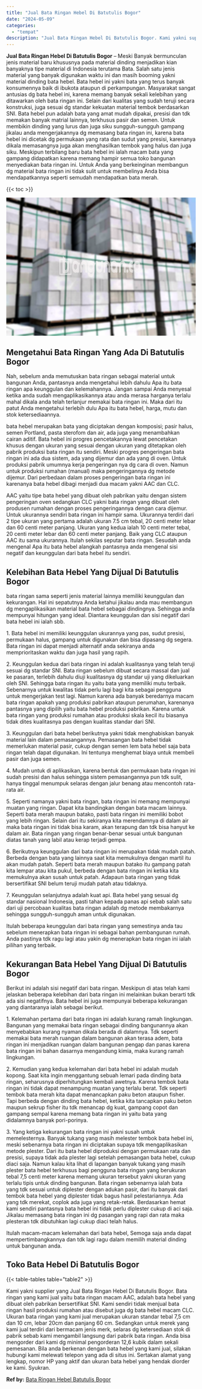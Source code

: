 ```yaml
---
title: "Jual Bata Ringan Hebel Di Batutulis Bogor"
date: "2024-05-09"
categories: 
  - "tempat"
description: "Jual Bata Ringan Hebel Di Batutulis Bogor. Kami yakni supplier yang Jual Bata Ringan Hebel Di Batutulis Bogor. Bata ringan yang kami jual yaitu bata ringan m..."
---
```


**Jual Bata Ringan Hebel Di Batutulis Bogor** – Meski Banyak bermunculan jenis material baru khususnya pada material dinding menjadikan kian banyaknya tipe material di Indonesia terutama Bata. Salah satu jenis material yang banyak digunakan waktu ini dan masih booming yakni material dinding bata hebel. Bata hebel ini yakni bata yang terus banyak konsumennya baik di ibukota ataupun di perkampungan. Masyarakat sangat antusias dg bata hebel ini, karena memang banyak sekali kelebihan yang ditawarkan oleh bata ringan ini. Selain dari kualitas yang sudah teruji secara konstruksi, juga sesuai dg standar kekuatan material tembok berdasarkan SNI. Bata hebel pun adalah bata yang amat mudah dipakai, presisi dan tdk memakan banyak matrial lainnya, terkhusus pasir dan semen. Untuk membikin dinding yang lurus dan juga siku sungguh-sungguh gampang jikalau anda mengerjakannya dg memasang bata ringan ini, karena bata hebel ini dicetak dg permukaan yang rata dan sudut yang presisi, karenanya dikala memasangnya juga akan menghasilkan tembok yang halus dan juga siku. Meskipun terbilang baru bata hebel ini ialah macam bata yang gampang didapatkan karena memang hampir semua toko bangunan menyediakan bata ringan ini. Untuk Anda yang berkeinginan membangun dg material bata ringan ini tidak sulit untuk membelinya Anda bisa mendapatkannya seperti semudah mendapatkan bata merah.

{{< toc >}}

![Jual Bata Ringan Hebel Di Batutulis Bogor](/images/jual-hebel-murah-31.png)

## Mengetahui Bata Ringan Yang Ada Di Batutulis Bogor

Nah, sebelum anda memutuskan bata ringan sebagai material untuk bangunan Anda, pantasnya anda mengetahui lebih dahulu Apa itu bata ringan apa keunggulan dan kelemahannya. Jangan sampai Anda menyesal ketika anda sudah mengaplikasikannya atau anda merasa harganya terlalu mahal dikala anda telah terlanjur memakai bata ringan ini. Maka dari itu patut Anda mengetahui terlebih dulu Apa itu bata hebel, harga, mutu dan stok ketersediaannya.

bata hebel merupakan bata yang diciptakan dengan komposisi; pasir halus, semen Portland, pasta sterofom dan air, ada juga yang menambahkan cairan aditif. Bata hebel ini progres pencetakannya lewat pencetakan khusus dengan ukuran yang sesuai dengan ukuran yang ditetapkan oleh pabrik produksi bata ringan itu sendiri. Meski progres pengeringan bata ringan ini ada dua sistem, ada yang dijemur dan ada yang di oven. Untuk produksi pabrik umumnya kerja pengeringan nya dg cara di oven. Namun untuk produksi rumahan (manual) maka pengeringannya dg metode dijemur. Dari perbedaan dalam proses pengeringan bata ringan ini karenanya bata hebel dibagi menjadi dua macam yakni AAC dan CLC.

AAC yaitu tipe bata hebel yang dibuat oleh pabrikan yaitu dengan sistem pengeringan oven sedangkan CLC yakni bata ringan yang dibuat oleh produsen rumahan dengan proses pengeringannya dengan cara dijemur. Untuk ukurannya sendiri bata ringan ini hampir sama. Ukurannya terdiri dari 2 tipe ukuran yang pertama adalah ukuran 7.5 cm tebal, 20 centi meter lebar dan 60 centi meter panjang. Ukuran yang kedua ialah 10 centi meter tebal, 20 centi meter lebar dan 60 centi meter panjang. Baik yang CLC ataupun AAC itu sama ukurannya. Itulah sekilas seputar bata ringan. Sesudah anda mengenal Apa itu bata hebel alangkah pantasnya anda mengenal sisi negatif dan keunggulan dari bata hebel itu sendiri.

## Kelebihan Bata Hebel Yang Dijual Di Batutulis Bogor

bata ringan sama seperti jenis material lainnya memiliki keunggulan dan kekurangan. Hal ini sepatutnya Anda ketahui jikalau anda mau membangun dg mengaplikasikan material bata hebel sebagai dindingnya. Sehingga anda mempunyai hitungan yang ideal. Diantara keunggulan dan sisi negatif dari bata hebel ini ialah sbb.

1\. Bata hebel ini memiliki keunggulan ukurannya yang pas, sudut presisi, permukaan halus, gampang untuk digunakan dan bisa dipasang dg segera. Bata ringan ini dapat menjadi alternatif anda sekiranya anda memprioritaskan waktu dan juga hasil yang rapih.

2\. Keunggulan kedua dari bata ringan ini adalah kualitasnya yang telah teruji sesuai dg standar SNI. Bata ringan sebelum dibuat secara massal dan jual ke pasaran, terlebih dahulu diuji kualitasnya dg standar uji yang dikeluarkan oleh SNI. Sehingga bata ringan itu yaitu bata yang memiliki mutu terbaik. Sebenarnya untuk kwalitas tidak perlu lagi bagi kita sebagai pengguna untuk mengerjakan test lagi. Namun karena ada banyak beredarnya macam bata ringan apakah yang produksi pabrikan ataupun perumahan, karenanya pantasnya yang dipilih yaitu bata hebel produksi pabrikan. Karena untuk bata ringan yang produksi rumahan atau produksi skala kecil itu biasanya tidak dites kualitasnya pas dengan kualitas standar dari SNI.

3\. Keunggulan dari bata hebel berikutnya yakni tidak menghabiskan banyak material lain dalam pemasangannya. Pemasangan bata hebel tidak memerlukan material pasir, cukup dengan semen lem bata hebel saja bata ringan telah dapat digunakan. Ini tentunya menghemat biaya untuk membeli pasir dan juga semen.

4\. Mudah untuk di aplikasikan, karena bentuk dan permukaan bata ringan ini sudah presisi dan halus sehingga sistem pemasangannya pun tdk sulit, hanya tinggal menumpuk selaras dengan jalur benang atau mencontoh rata-rata air.

5\. Seperti namanya yakni bata ringan, bata ringan ini memang mempunyai muatan yang ringan. Dapat kita bandingkan dengan bata macam lainnya. Seperti bata merah maupun batako, pasti bata ringan ini memiliki bobot yang lebih ringan. Selain dari itu sekiranya kita merendamnya di dalam air maka bata ringan ini tidak bisa karam, akan terapung dan tdk bisa hanyut ke dalam air. Bata ringan yang ringan benar-benar sesuai untuk bangunan diatas tanah yang labil atau kerap terjadi gempa.

6\. Berikutnya keunggulan dari bata ringan ini merupakan tidak mudah patah. Berbeda dengan bata yang lainnya saat kita memukulnya dengan martil itu akan mudah patah. Seperti bata merah maupun batako itu gampang patah kita lempar atau kita pukul, berbeda dengan bata ringan ini ketika kita memukulnya akan susah untuk patah. Adapaun bata ringan yang tidak bersertifikat SNI belum teruji mudah patah atau tidaknya.

7\. Keunggulan selanjutnya adalah kuat api. Bata hebel yang sesuai dg standar nasional Indonesia, pasti tahan kepada panas api sebab salah satu dari uji percobaan kualitas bata ringan adalah dg metode membakarnya sehingga sungguh-sungguh aman untuk digunakan.

Itulah beberapa keunggulan dari bata ringan yang semestinya anda tau sebelum menerapkan bata ringan ini sebagai bahan pembangunan rumah. Anda pastinya tdk ragu lagi atau yakin dg menerapkan bata ringan ini ialah pilihan yang terbaik.

## Kekurangan Bata Hebel Yang Dijual Di Batutulis Bogor

Berikut ini adalah sisi negatif dari bata ringan. Meskipun di atas telah kami jelaskan beberapa kelebihan dari bata ringan ini melainkan bukan berarti tdk ada sisi negatifnya. Bata hebel ini juga mempunyai beberapa kekurangan yang diantaranya ialah sebagai berikut.

1\. Kelemahan pertama dari bata ringan ini adalah kurang ramah lingkungan. Bangunan yang memakai bata ringan sebagai dinding bangunannya akan menyebabkan kurang nyaman dikala berada di dalamnya. Tdk seperti memakai bata merah ruangan dalam bangunan akan terasa adem, bata ringan ini menjadikan ruangan dalam bangunan pengap dan panas karena bata ringan ini bahan dasarnya mengandung kimia, maka kurang ramah lingkungan.

2\. Kemudian yang kedua kelemahan dari bata hebel ini adalah mudah kopong. Saat kita ingin menggantung sebuah lemari pada dinding bata ringan, seharusnya diperhitungkan kembali awetnya. Karena tembok bata ringan ini tidak dapat menampung muatan yang terlalu berat. Tdk seperti tembok bata merah kita dapat menancapkan paku beton ataupun fisher. Tapi berbeda dengan dinding bata hebel, ketika kita tancapkan paku beton maupun sekrup fisher itu tdk menancap dg kuat, gampang copot dan gampang sempal karena memang bata ringan ini yaitu bata yang didalamnya banyak pori-porinya.

3\. Yang ketiga kekurangan bata ringan ini yakni susah untuk memelesternya. Banyak tukang yang masih melester tembok bata hebel ini, meski sebenarnya bata ringan ini diciptakan supaya tdk mengaplikasikan metode plester. Dari itu bata hebel diproduksi dengan permukaan rata dan presisi, supaya tidak ada plester lagi setelah pemasangan bata hebel, cukup diaci saja. Namun kalau kita lihat di lapangan banyak tukang yang masih plester bata hebel terkhusus bagi pengguna bata ringan yang berukuran tebal 7,5 centi meter karena memang ukuran tersebut yakni ukuran yang terlalu tipis untuk dinding bangunan. Bata ringan sebenarnya ialah bata yang tdk sesuai untuk diplester dengan adukan pasir, dari itu banyak dari tembok bata hebel yang diplester tidak bagus hasil pelestariannya. Ada yang tdk merekat, coplok ada juga yang retak-retak. Berdasarkan hemat kami sendiri pantasnya bata hebel ini tidak perlu diplester cukup di aci saja. Jikalau memasang bata ringan ini dg pasangan yang rapi dan rata maka plesteran tdk dibutuhkan lagi cukup diaci telah halus.

Itulah macam-macam kelemahan dari bata hebel, Semoga saja anda dapat mempertimbangkannya dan tdk lagi ragu dalam memilih material dinding untuk bangunan anda.

## Toko Bata Hebel Di Batutulis Bogor

{{< table-tables table="table2" >}}

Kami yakni supplier yang Jual Bata Ringan Hebel Di Batutulis Bogor. Bata ringan yang kami jual yaitu bata ringan macam AAC, adalah bata hebel yang dibuat oleh pabrikan bersertifikat SNI. Kami sendiri tidak menjual bata ringan hasil produksi rumahan atau disebut juga dg bata hebel macam CLC. Ukuran bata ringan yang kami jual merupakan ukuran standar tebal 7,5 cm dan 10 cm, lebar 20cm dan panjang 60 cm. Sedangkan untuk merek yang kami jual terdiri dari bermacam jenis merk, selaras dg ketersediaan stok di pabrik sebab kami mengambil langsung dari pabrik bata ringan. Anda bisa mengorder dari kami dg minimal pengorderan 12,6 kubik dalam sekali pemesanan. Bila anda berkenan dengan bata hebel yang kami jual, silakan hubungi kami melewati telepon yang ada di situs ini. Sertakan alamat yang lengkap, nomor HP yang aktif dan ukuran bata hebel yang hendak diorder ke kami. Syukran.

**Ref by:** [Bata Ringan Hebel Batutulis Bogor](https://id.wikipedia.org/wiki/Bata)
